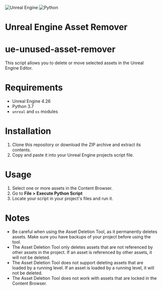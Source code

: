 ![Unreal Engine](https://img.shields.io/badge/unrealengine-%23313131.svg?style=for-the-badge&logo=unrealengine&logoColor=white)
![Python](https://img.shields.io/badge/python-3670A0?style=for-the-badge&logo=python&logoColor=ffdd54)
# Unreal Engine Asset Remover
# ue-unused-asset-remover
This script allows you to delete or move selected assets in the Unreal Engine Editor.

# Requirements

* Unreal Engine 4.26
* Python 3.7
* ```unreal``` and ```os``` modules

# Installation
1. Clone this repository or download the ZIP archive and extract its contents.
2. Copy and paste it into your Unreal Engine projects script file.

# Usage
1. Select one or more assets in the Content Browser.
2. Go to **File > Execute Python Script**
3. Locate your script in your project's files and run it.

# Notes
* Be careful when using the Asset Deletion Tool, as it permanently deletes assets. Make sure you have backups of your project before using the tool.
* The Asset Deletion Tool only deletes assets that are not referenced by other assets in the project. If an asset is referenced by other assets, it will not be deleted.
* The Asset Deletion Tool does not support deleting assets that are loaded by a running level. If an asset is loaded by a running level, it will not be deleted.
* The Asset Deletion Tool does not work with assets that are locked in the Content Browser.
